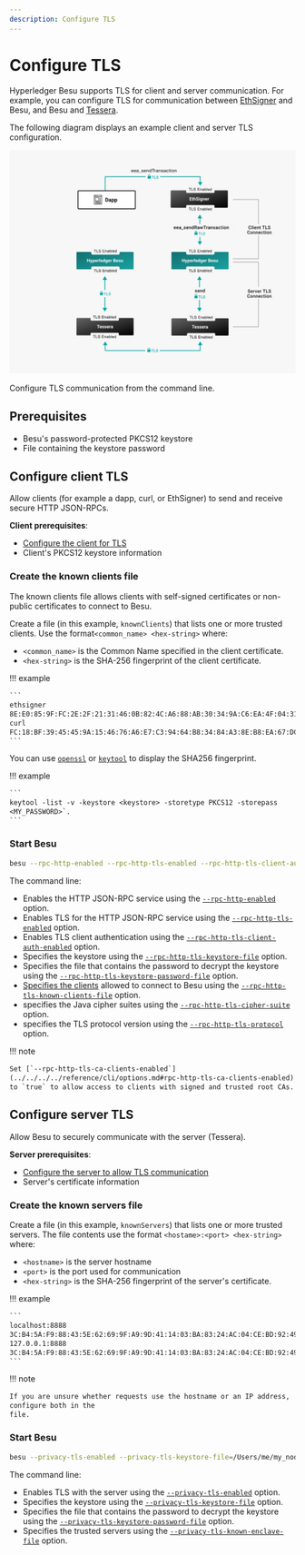 ```yaml
---
description: Configure TLS
---
```


# Configure TLS

Hyperledger Besu supports TLS for client and server communication. For example, you can
configure TLS for communication between
[EthSigner](https://docs.ethsigner.consensys.net/en/latest/Concepts/TLS/) and Besu, and Besu and
[Tessera](https://docs.tessera.consensys.net/HowTo/Configure/TLS/).

The following diagram displays an example client and server TLS configuration.

![Besu client and server TLS](../../../../images/Besu_TLS.png)

Configure TLS communication from the command line.

## Prerequisites

* Besu's password-protected PKCS12 keystore
* File containing the keystore password

## Configure client TLS

Allow clients (for example a dapp, curl, or EthSigner) to send and receive secure HTTP JSON-RPCs.

**Client prerequisites**:

* [Configure the client for TLS]
* Client's PKCS12 keystore information

### Create the known clients file

The known clients file allows clients with self-signed certificates or non-public certificates to
connect to Besu.

Create a file (in this example, `knownClients`) that lists one or more trusted clients. Use the
format`<common_name> <hex-string>` where:

* `<common_name>` is the Common Name specified in the client certificate.
* `<hex-string>` is the SHA-256 fingerprint of the client certificate.

!!! example

    ```
    ethsigner 8E:E0:85:9F:FC:2E:2F:21:31:46:0B:82:4C:A6:88:AB:30:34:9A:C6:EA:4F:04:31:ED:0F:69:A7:B5:C2:2F:A7
    curl FC:18:BF:39:45:45:9A:15:46:76:A6:E7:C3:94:64:B8:34:84:A3:8E:B8:EA:67:DC:61:C0:29:E6:38:B8:B7:99
    ```

You can use [`openssl`](https://www.openssl.org/) or
[`keytool`](https://docs.oracle.com/javase/6/docs/technotes/tools/solaris/keytool.html) to display
the SHA256 fingerprint.

!!! example

    ```
    keytool -list -v -keystore <keystore> -storetype PKCS12 -storepass <MY_PASSWORD>`.
    ```

### Start Besu

```bash
besu --rpc-http-enabled --rpc-http-tls-enabled --rpc-http-tls-client-auth-enabled --rpc-http-tls-keystore-file=/Users/me/my_node/keystore.pfx --rpc-http-tls-keystore-password-file=/Users/me/my_node/keystorePassword --rpc-http-tls-known-clients-file=/Users/me/my_node/knownClients --rpc-http-tls-cipher-suite=TLS_AES_256_GCM_SHA384 --rpc-http-tls-protocol=TLSv1.3,TLSv1.2
```

The command line:

* Enables the HTTP JSON-RPC service using the
  [`--rpc-http-enabled`](../../../../reference/cli/options.md#rpc-http-enabled) option.
* Enables TLS for the HTTP JSON-RPC service using the
  [`--rpc-http-tls-enabled`](../../../../reference/cli/options.md#rpc-http-tls-enabled) option.
* Enables TLS client authentication using the
  [`--rpc-http-tls-client-auth-enabled`](../../../../reference/cli/options.md#rpc-http-tls-client-auth-enabled) option.
* Specifies the keystore using the
  [`--rpc-http-tls-keystore-file`](../../../../reference/cli/options.md#rpc-http-tls-keystore-file)
  option.
* Specifies the file that contains the password to decrypt the keystore using the
  [`--rpc-http-tls-keystore-password-file`](../../../../reference/cli/options.md#rpc-http-tls-keystore-password-file) option.
* [Specifies the clients](#create-the-known-clients-file) allowed to connect to Besu using the
  [`--rpc-http-tls-known-clients-file`](../../../../reference/cli/options.md#rpc-http-tls-known-clients-file) option.
* specifies the Java cipher suites using the
  [`--rpc-http-tls-cipher-suite`](../../../../reference/cli/options.md#rpc-http-tls-cipher-suite) option.
* specifies the TLS protocol version using the
  [`--rpc-http-tls-protocol`](../../../../reference/cli/options.md#rpc-http-tls-protocol) option.

!!! note

    Set [`--rpc-http-tls-ca-clients-enabled`](../../../../reference/cli/options.md#rpc-http-tls-ca-clients-enabled)
    to `true` to allow access to clients with signed and trusted root CAs.

## Configure server TLS

Allow Besu to securely communicate with the server (Tessera).

**Server prerequisites**:

* [Configure the server to allow TLS communication]
* Server's certificate information

### Create the known servers file

Create a file (in this example, `knownServers`) that lists one or more trusted servers. The file
contents use the format `<hostame>:<port> <hex-string>` where:

* `<hostname>` is the server hostname
* `<port>` is the port used for communication
* `<hex-string>` is the SHA-256 fingerprint of the server's certificate.

!!! example

    ```
    localhost:8888 3C:B4:5A:F9:88:43:5E:62:69:9F:A9:9D:41:14:03:BA:83:24:AC:04:CE:BD:92:49:1B:8D:B2:A4:86:39:4C:AC
    127.0.0.1:8888 3C:B4:5A:F9:88:43:5E:62:69:9F:A9:9D:41:14:03:BA:83:24:AC:04:CE:BD:92:49:1B:8D:B2:A4:86:39:4C:AC
    ```

!!! note

    If you are unsure whether requests use the hostname or an IP address, configure both in the
    file.

### Start Besu

```bash
besu --privacy-tls-enabled --privacy-tls-keystore-file=/Users/me/my_node/keystore.pfx --privacy-tls-keystore-password-file=/Users/me/my_node/keystorePassword --privacy-tls-known-enclave-file=/Users/me/my_node/knownServers
```

The command line:

* Enables TLS with the server using the
  [`--privacy-tls-enabled`](../../../../reference/cli/options.md#privacy-tls-enabled) option.
* Specifies the keystore using the
  [`--privacy-tls-keystore-file`](../../../../reference/cli/options.md#privacy-tls-keystore-file)
  option.
* Specifies the file that contains the password to decrypt the keystore using the
  [`--privacy-tls-keystore-password-file`](../../../../reference/cli/options.md#privacy-tls-keystore-password-file) option.
* Specifies the trusted servers using the
  [`--privacy-tls-known-enclave-file`](../../../../reference/cli/options.md#privacy-tls-known-enclave-file) option.

<!-- Links -->
[Configure the client for TLS]: https://docs.ethsigner.consensys.net/en/latest/HowTo/Configure-TLS/#server-tls-connection
[Configure the server to allow TLS communication]: https://docs.tessera.consensys.net/HowTo/Configure/TLS/
